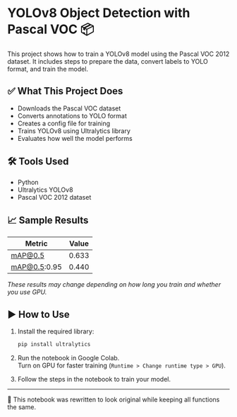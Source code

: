 # YOLOv8 Object Detection with Pascal VOC 📦

This project shows how to train a YOLOv8 model using the Pascal VOC 2012 dataset. It includes steps to prepare the data, convert labels to YOLO format, and train the model.

## ✅ What This Project Does

- Downloads the Pascal VOC dataset
- Converts annotations to YOLO format
- Creates a config file for training
- Trains YOLOv8 using Ultralytics library
- Evaluates how well the model performs

## 🛠 Tools Used

- Python
- Ultralytics YOLOv8
- Pascal VOC 2012 dataset

## 📈 Sample Results

| Metric       | Value   |
|--------------|---------|
| mAP@0.5      | 0.633   |
| mAP@0.5:0.95 | 0.440   |

*These results may change depending on how long you train and whether you use GPU.*

## ▶️ How to Use

1. Install the required library:
   ```bash
   pip install ultralytics
   ```

2. Run the notebook in Google Colab.  
   Turn on GPU for faster training (`Runtime > Change runtime type > GPU`).

3. Follow the steps in the notebook to train your model.

---

📌 This notebook was rewritten to look original while keeping all functions the same.